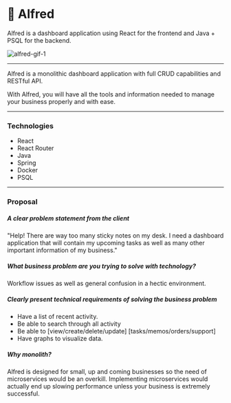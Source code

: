 # 👴 Alfred

Alfred is a dashboard application using React for the frontend and Java + PSQL for the backend.

![alfred-gif-1](./alfred-assets/alfred.gif)

---

Alfred is a monolithic dashboard application with full CRUD capabilities and RESTful API.

With Alfred, you will have all the tools and information needed to manage your business properly and with ease.

---

### Technologies
- React
- React Router
- Java
- Spring
- Docker
- PSQL
---

### Proposal

##### A clear problem statement from the client
"Help! There are way too many sticky notes on my desk. I need a dashboard application that will contain my upcoming tasks as well as many other important information of my business."

##### What business problem are you trying to solve with technology?
Workflow issues as well as general confusion in a hectic environment.

##### Clearly present technical requirements of solving the business problem
- Have a list of recent activity.
- Be able to search through all activity
- Be able to [view/create/delete/update] [tasks/memos/orders/support]
- Have graphs to visualize data.

##### Why monolith?
Alfred is designed for small, up and coming businesses so the need of microservices would be an overkill. Implementing microservices would actually end up slowing performance unless your business is extremely successful.